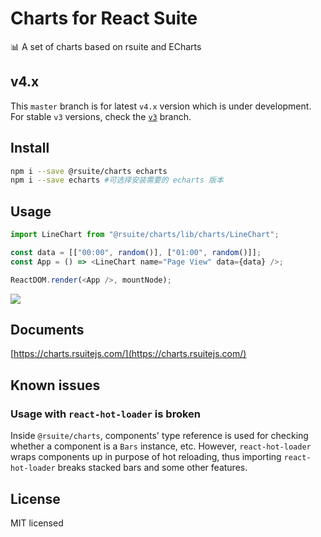 # Charts for React Suite

:bar_chart: A set of charts based on rsuite and ECharts

## v4.x
This `master` branch is for latest `v4.x` version which is under development. For stable `v3` versions, check the [`v3`](https://github.com/rsuite/charts/tree/v3) branch.

## Install

```bash
npm i --save @rsuite/charts echarts
npm i --save echarts #可选择安装需要的 echarts 版本
```

## Usage

```js
import LineChart from "@rsuite/charts/lib/charts/LineChart";

const data = [["00:00", random()], ["01:00", random()]];
const App = () => <LineChart name="Page View" data={data} />;

ReactDOM.render(<App />, mountNode);
```

![](https://user-images.githubusercontent.com/1203827/53936390-93543000-40e4-11e9-9892-98cadb183fc6.png)


## Documents

[https://charts.rsuitejs.com/](https://charts.rsuitejs.com/)

## Known issues

### Usage with `react-hot-loader` is broken

Inside `@rsuite/charts`, components' type reference is used for checking whether a component is a `Bars` instance, etc.
However, `react-hot-loader` wraps components up in purpose of hot reloading, thus importing `react-hot-loader` breaks stacked bars and some other features.

## License

MIT licensed
